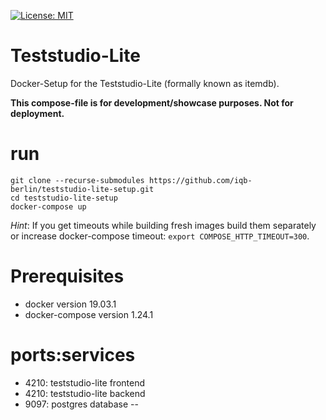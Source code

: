 [![License: MIT](https://img.shields.io/badge/License-MIT-yellow.svg?style=flat-square)](https://opensource.org/licenses/MIT)

# Teststudio-Lite

Docker-Setup for the Teststudio-Lite (formally known as itemdb).

**This compose-file is for development/showcase purposes. Not for deployment.**

# run

```
git clone --recurse-submodules https://github.com/iqb-berlin/teststudio-lite-setup.git
cd teststudio-lite-setup
docker-compose up
```

*Hint*: If you get timeouts while building fresh images build them separately or increase docker-compose
timeout: `export COMPOSE_HTTP_TIMEOUT=300`.

# Prerequisites
- docker version 19.03.1
- docker-compose version 1.24.1

# ports:services

- 4210: teststudio-lite frontend
- 4210: teststudio-lite backend
- 9097: postgres database
--

